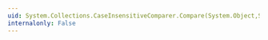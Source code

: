 ```yaml
---
uid: System.Collections.CaseInsensitiveComparer.Compare(System.Object,System.Object)
internalonly: False
---
```

